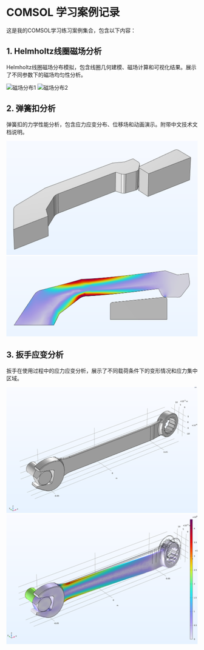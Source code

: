 # COMSOL 学习案例记录

这是我的COMSOL学习练习案例集合，包含以下内容：

## 1. Helmholtz线圈磁场分析

Helmholtz线圈磁场分布模拟，包含线圈几何建模、磁场计算和可视化结果。展示了不同参数下的磁场均匀性分析。

![磁场分布1](Helmholtz_coil_magnetic_field/image1.png) 
![磁场分布2](Helmholtz_coil_magnetic_field/image2.png)

## 2. 弹簧扣分析

弹簧扣的力学性能分析，包含应力应变分布、位移场和动画演示。附带中文技术文档说明。

![弹簧扣结构1](2_snap_hook%E5%BD%88%E7%B0%A7%E6%89%A3/snap_hook_1.png)
![弹簧扣应力分布](2_snap_hook%E5%BD%88%E7%B0%A7%E6%89%A3/snap_hook_2.png)

## 3. 扳手应变分析

扳手在使用过程中的应力应变分析，展示了不同载荷条件下的变形情况和应力集中区域。

![扳手模型](3_wrench%E6%9D%BF%E6%89%8B%E6%87%89%E8%AE%8A/wrench1.png)
![应力分布](3_wrench%E6%9D%BF%E6%89%8B%E6%87%89%E8%AE%8A/wrench2.png)
